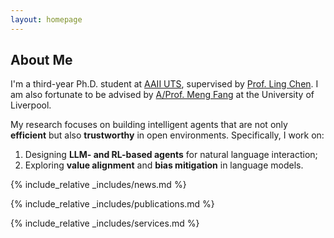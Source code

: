 ```yaml
---
layout: homepage
---
```


## About Me


I'm a third-year Ph.D. student at [AAII UTS](https://www.uts.edu.au/research/australian-artificial-intelligence-institute), supervised by [Prof. Ling Chen](https://profiles.uts.edu.au/Ling.Chen). 
I am also fortunate to be advised by [A/Prof. Meng Fang](https://mengf1.github.io/) at the University of Liverpool.

My research focuses on building intelligent agents that are not only **efficient** but also **trustworthy** in open environments. Specifically, I work on:  
1) Designing **LLM- and RL-based agents** for natural language interaction;  
2) Exploring **value alignment** and **bias mitigation** in language models.


{% include_relative _includes/news.md %}

{% include_relative _includes/publications.md %}

{% include_relative _includes/services.md %}
